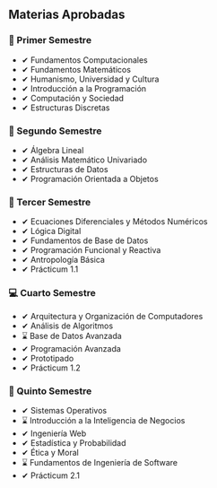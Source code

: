 ## Materias Aprobadas

### 🧩 Primer Semestre
- ✔ Fundamentos Computacionales  
- ✔ Fundamentos Matemáticos  
- ✔ Humanismo, Universidad y Cultura  
- ✔ Introducción a la Programación  
- ✔ Computación y Sociedad  
- ✔ Estructuras Discretas  

### 🧮 Segundo Semestre
- ✔ Álgebra Lineal  
- ✔ Análisis Matemático Univariado  
- ✔ Estructuras de Datos  
- ✔ Programación Orientada a Objetos  

### 📐 Tercer Semestre
- ✔ Ecuaciones Diferenciales y Métodos Numéricos  
- ✔ Lógica Digital  
- ✔ Fundamentos de Base de Datos  
- ✔ Programación Funcional y Reactiva  
- ✔ Antropología Básica  
- ✔ Prácticum 1.1  

### 💻 Cuarto Semestre
- ✔ Arquitectura y Organización de Computadores  
- ✔ Análisis de Algoritmos  
- ⌛ Base de Datos Avanzada  
- ✔ Programación Avanzada  
- ✔ Prototipado  
- ✔ Prácticum 1.2  

### 🧠 Quinto Semestre
- ✔ Sistemas Operativos  
- ⌛ Introducción a la Inteligencia de Negocios  
- ✔ Ingeniería Web  
- ✔ Estadística y Probabilidad  
- ✔ Ética y Moral  
- ⌛ Fundamentos de Ingeniería de Software  
- ✔ Prácticum 2.1  
